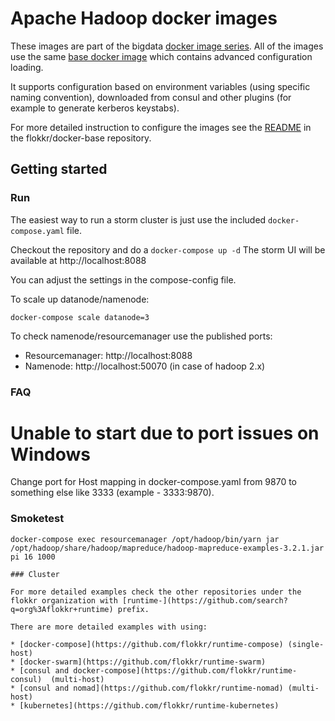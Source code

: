 # Apache Hadoop docker images

These images are part of the bigdata [docker image series](https://github.com/flokkr). All of the images use the same [base docker image](https://github.com/flokkr/docker-baseimage) which contains advanced configuration loading. 

It supports configuration based on environment variables (using specific naming convention), downloaded from consul and other plugins (for example to generate kerberos keystabs).

For more detailed instruction to configure the images see the [README](https://github.com/flokkr/docker-baseimage/blob/master/README.md) in the flokkr/docker-base repository.

## Getting started

### Run

The easiest way to run a storm cluster is just use the included ```docker-compose.yaml``` file. 

Checkout the repository and do a ```docker-compose up -d``` The storm UI will be available at http://localhost:8088

You can adjust the settings in the compose-config file.

To scale up datanode/namenode:

```
docker-compose scale datanode=3
```

To check namenode/resourcemanager use the published ports:

* Resourcemanager: http://localhost:8088
* Namenode: http://localhost:50070 (in case of hadoop 2.x)

### FAQ

# Unable to start due to port issues on Windows
Change port for Host mapping in docker-compose.yaml from 9870 to something else like 3333 (example - 3333:9870).

### Smoketest

```
docker-compose exec resourcemanager /opt/hadoop/bin/yarn jar /opt/hadoop/share/hadoop/mapreduce/hadoop-mapreduce-examples-3.2.1.jar pi 16 1000

### Cluster

For more detailed examples check the other repositories under the flokkr organization with [runtime-](https://github.com/search?q=org%3Aflokkr+runtime) prefix.

There are more detailed examples with using:

* [docker-compose](https://github.com/flokkr/runtime-compose) (single-host)
* [docker-swarm](https://github.com/flokkr/runtime-swarm)
* [consul and docker-compose](https://github.com/flokkr/runtime-consul)  (multi-host)
* [consul and nomad](https://github.com/flokkr/runtime-nomad) (multi-host)
* [kubernetes](https://github.com/flokkr/runtime-kubernetes)



